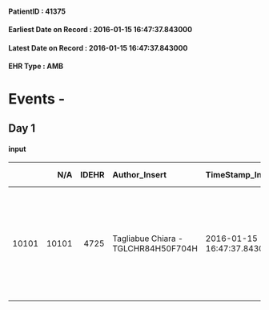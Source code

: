 
#### PatientID : 41375
#### Earliest Date on Record : 2016-01-15 16:47:37.843000
#### Latest Date on Record : 2016-01-15 16:47:37.843000
#### EHR Type : AMB

# Events - 

## Day 1

#### input
|       |    N/A |   IDEHR | Author_Insert                       | TimeStamp_Insert           | EHRType   |   PatientID |   IDDigitalSignDocument | persone_vicine   |   Unnamed: 0_x.1 |   IDANAMNESI_SOCIALE | Patient   | FamigliaAltro   | Paziente_T   | FamigliaAltro_T   |   Non_Rilevabile_x.1 | Note_Non_Rilevabile_x.1   | opt_Problemi   | chk_contr_sintomi   | chk_competenza                                 | opt_paziente_a   | opt_famiglia_a   | opt_adeguatezza   | ds_note_ad                                                                                                                     | opt_paziente_solo   | ds_note_con                       | opt_presente_assente   | Presenza_minori   | Caregiver_principale   | opt_capacita     | ds_familiari_coinv                                                    | opt_risorse_ec   | opt_paziente_psi   | opt_Ins_vol   | ds_note_prio                                           | opt_esenzione   |   ds_codice_es | Needs     | Domestic partnership   | Fragility   | opt_famiglia_psi   |
|------:|-------:|--------:|:------------------------------------|:---------------------------|:----------|------------:|------------------------:|:-----------------|-----------------:|---------------------:|:----------|:----------------|:-------------|:------------------|---------------------:|:--------------------------|:---------------|:--------------------|:-----------------------------------------------|:-----------------|:-----------------|:------------------|:-------------------------------------------------------------------------------------------------------------------------------|:--------------------|:----------------------------------|:-----------------------|:------------------|:-----------------------|:-----------------|:----------------------------------------------------------------------|:-----------------|:-------------------|:--------------|:-------------------------------------------------------|:----------------|---------------:|:----------|:-----------------------|:------------|:-------------------|
| 10101 |  10101 |    4725 | Tagliabue Chiara - TGLCHR84H50F704H | 2016-01-15 16:47:37.843000 | AMB       |       41375 |                  245194 | N/A              |             2277 |                 1526 | Si#1      | Si#1            | No#0         | Si#1              |                    0 | NR                        | Si#1           | controllo sintomi#0 | competenza/capacit√† assistenziale caregiver#0 | Indefinite#2     | Congruenti#1     | Da valutare#2     | La compagna non se la sente di seguire al domicilio il paziente anche per la presenza di barriere architettoniche al domicilio | No#0                | Vive con la compagna Cossu Paola. | Presente#1             | No#0              | mate                   | Incrementabile#1 | Due figli, Federica e Verusca, nate dal primo matrimonio del paziente | Adeguate#1       | No#0               | No#0          | La famiglia chiede il ricovero in hospice del paziente | Si#1            |             48 | Clinici#0 | Coniuge/Convivente#0   | psichica#2  | No#0               |


